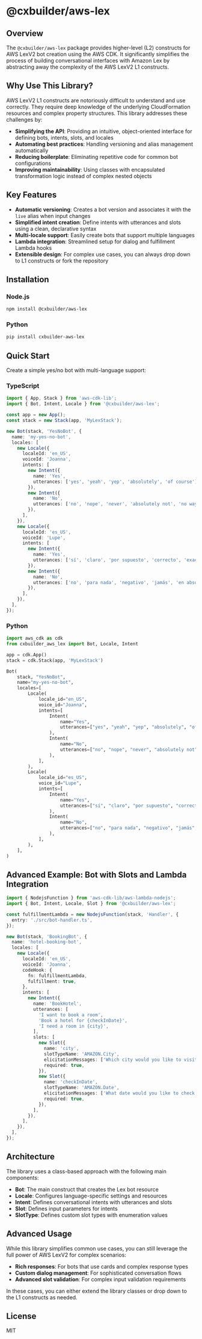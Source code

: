 # @cxbuilder/aws-lex

## Overview

The `@cxbuilder/aws-lex` package provides higher-level (L2) constructs for AWS LexV2 bot creation using the AWS CDK. It significantly simplifies the process of building conversational interfaces with Amazon Lex by abstracting away the complexity of the AWS LexV2 L1 constructs.

## Why Use This Library?

AWS LexV2 L1 constructs are notoriously difficult to understand and use correctly. They require deep knowledge of the underlying CloudFormation resources and complex property structures. This library addresses these challenges by:

- **Simplifying the API**: Providing an intuitive, object-oriented interface for defining bots, intents, slots, and locales
- **Automating best practices**: Handling versioning and alias management automatically
- **Reducing boilerplate**: Eliminating repetitive code for common bot configurations
- **Improving maintainability**: Using classes with encapsulated transformation logic instead of complex nested objects

## Key Features

- **Automatic versioning**: Creates a bot version and associates it with the `live` alias when input changes
- **Simplified intent creation**: Define intents with utterances and slots using a clean, declarative syntax
- **Multi-locale support**: Easily create bots that support multiple languages
- **Lambda integration**: Streamlined setup for dialog and fulfillment Lambda hooks
- **Extensible design**: For complex use cases, you can always drop down to L1 constructs or fork the repository

## Installation

### Node.js

```bash
npm install @cxbuilder/aws-lex
```

### Python

```bash
pip install cxbuilder-aws-lex
```

## Quick Start

Create a simple yes/no bot with multi-language support:

### TypeScript

```typescript
import { App, Stack } from 'aws-cdk-lib';
import { Bot, Intent, Locale } from '@cxbuilder/aws-lex';

const app = new App();
const stack = new Stack(app, 'MyLexStack');

new Bot(stack, 'YesNoBot', {
  name: 'my-yes-no-bot',
  locales: [
    new Locale({
      localeId: 'en_US',
      voiceId: 'Joanna',
      intents: [
        new Intent({
          name: 'Yes',
          utterances: ['yes', 'yeah', 'yep', 'absolutely', 'of course'],
        }),
        new Intent({
          name: 'No',
          utterances: ['no', 'nope', 'never', 'absolutely not', 'no way'],
        }),
      ],
    }),
    new Locale({
      localeId: 'es_US',
      voiceId: 'Lupe',
      intents: [
        new Intent({
          name: 'Yes',
          utterances: ['sí', 'claro', 'por supuesto', 'correcto', 'exacto'],
        }),
        new Intent({
          name: 'No',
          utterances: ['no', 'para nada', 'negativo', 'jamás', 'en absoluto'],
        }),
      ],
    }),
  ],
});
```

### Python

```python
import aws_cdk as cdk
from cxbuilder_aws_lex import Bot, Locale, Intent

app = cdk.App()
stack = cdk.Stack(app, 'MyLexStack')

Bot(
    stack, "YesNoBot",
    name="my-yes-no-bot",
    locales=[
        Locale(
            locale_id="en_US",
            voice_id="Joanna",
            intents=[
                Intent(
                    name="Yes",
                    utterances=["yes", "yeah", "yep", "absolutely", "of course"],
                ),
                Intent(
                    name="No",
                    utterances=["no", "nope", "never", "absolutely not", "no way"],
                ),
            ],
        ),
        Locale(
            locale_id="es_US",
            voice_id="Lupe",
            intents=[
                Intent(
                    name="Yes",
                    utterances=["sí", "claro", "por supuesto", "correcto", "exacto"],
                ),
                Intent(
                    name="No",
                    utterances=["no", "para nada", "negativo", "jamás", "en absoluto"],
                ),
            ],
        ),
    ],
)
```

## Advanced Example: Bot with Slots and Lambda Integration

```typescript
import { NodejsFunction } from 'aws-cdk-lib/aws-lambda-nodejs';
import { Bot, Intent, Locale, Slot } from '@cxbuilder/aws-lex';

const fulfillmentLambda = new NodejsFunction(stack, 'Handler', {
  entry: './src/bot-handler.ts',
});

new Bot(stack, 'BookingBot', {
  name: 'hotel-booking-bot',
  locales: [
    new Locale({
      localeId: 'en_US',
      voiceId: 'Joanna',
      codeHook: {
        fn: fulfillmentLambda,
        fulfillment: true,
      },
      intents: [
        new Intent({
          name: 'BookHotel',
          utterances: [
            'I want to book a room',
            'Book a hotel for {checkInDate}',
            'I need a room in {city}',
          ],
          slots: [
            new Slot({
              name: 'city',
              slotTypeName: 'AMAZON.City',
              elicitationMessages: ['Which city would you like to visit?'],
              required: true,
            }),
            new Slot({
              name: 'checkInDate',
              slotTypeName: 'AMAZON.Date',
              elicitationMessages: ['What date would you like to check in?'],
              required: true,
            }),
          ],
        }),
      ],
    }),
  ],
});
```

## Architecture

The library uses a class-based approach with the following main components:

- **Bot**: The main construct that creates the Lex bot resource
- **Locale**: Configures language-specific settings and resources
- **Intent**: Defines conversational intents with utterances and slots
- **Slot**: Defines input parameters for intents
- **SlotType**: Defines custom slot types with enumeration values

## Advanced Usage

While this library simplifies common use cases, you can still leverage the full power of AWS LexV2 for complex scenarios:

- **Rich responses**: For bots that use cards and complex response types
- **Custom dialog management**: For sophisticated conversation flows
- **Advanced slot validation**: For complex input validation requirements

In these cases, you can either extend the library classes or drop down to the L1 constructs as needed.

## License

MIT
